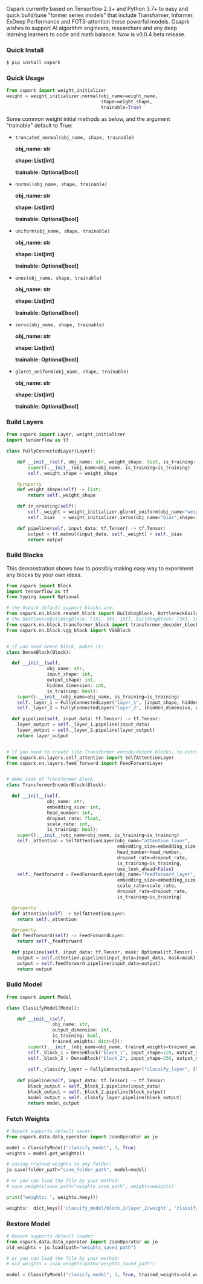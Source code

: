 Ospark currently based on Tensorflow 2.3+ and Python 3.7+ to easy and quick build/tune "former series models" that include Transformer, Informer, ExDeep Performance and FOTS-attention these powerful models. Osaprk wishes to support AI algorithm engineers, researchers and any deep learning learners to code and math balance. Now is v0.0.4 beta release.

### Quick Install

```bash
$ pip install ospark
```

### Quick Usage
```python
from ospark import weight_initializer
weight = weight_initializer.normal(obj_name=weight_name,
                                   shape=weight_shape,
                                   trainable=True)
```

Some common weight initial methods as below, and the argument "trainable" default to True:

- `truncated_normal(obj_name, shape, trainable)`
    
    **obj_name: str**
    
    **shape: List[int]**
    
    **trainable: Optional[bool]**
    

- `normal(obj_name, shape, trainable)`
    
    **obj_name: str**
    
    **shape: List[int]**
    
    **trainable: Optional[bool]**
   
 
- `uniform(obj_name, shape, trainable)`
    
    **obj_name: str**
    
    **shape: List[int]**
    
    **trainable: Optional[bool]**
    

- `ones(obj_name, shape, trainable)`
    
    **obj_name: str**
    
    **shape: List[int]**
    
    **trainable: Optional[bool]**
    

- `zeros(obj_name, shape, trainable)`
    
    **obj_name: str**
    
    **shape: List[int]**
    
    **trainable: Optional[bool]**
    

- `glorot_uniform(obj_name, shape, trainable)`
    
    **obj_name: str**
    
    **shape: List[int]**
    
    **trainable: Optional[bool]**
    

### Build Layers

```python
from ospark import Layer, weight_initializer
import tensorflow as tf

class FullyConnectedLayer(Layer):

    def __init__(self, obj_name: str, weight_shape: list, is_training: bool):
	    super().__init__(obj_name=obj_name, is_training=is_training)
	    self._weight_shape = weight_shape

    @property
    def weight_shape(self) -> list:
        return self._weight_shape

    def in_creating(self):
        self._weight = weight_initializer.glorot_uniform(obj_name="weight", shape=[128,128], trainable=True)
        self._bias   = weight_initializer.zeros(obj_name="bias",shape=[128],trainable=True)

    def pipeline(self, input_data: tf.Tensor) -> tf.Tensor:
        output = tf.matmul(input_data, self._weight) + self._bias
        return output

```

### Build Blocks

This demonstration shows how to possibly making easy way to experiment any blocks by your own ideas.

```python
from ospark import Block
import tensorflow as tf
from typing import Optional

# the Ospark default support blocks are:
from ospark.nn.block.resnet_block import BuildingBlock, BottleneckBuildingBlock,
# the BottleneckBuildingBlock: [1X1, 3X3, 1X1], BuildingBlock: [3X3, 3X3]
from ospark.nn.block.transformer_block import transformer_decoder_block, transformer_encoder_block
from ospark.nn.block.vgg_block import VGGBlock


# if you need Dense block, makes it:
class DenseBlock(Block):

  def __init__(self,
               obj_name: str,
               input_shape: int,
               output_shape: int,
               hidden_dimension: int,
               is_training: bool):
    super().__init__(obj_name=obj_name, is_training=is_training)
    self._layer_1 = FullyConnectedLayer("layer_1", [input_shape, hidden_dimension], is_training)
    self._layer_2 = FullyConnectedLayer("layer_2", [hidden_dimension, output_shape], is_training)

  def pipeline(self, input_data: tf.Tensor) -> tf.Tensor:
    layer_output = self._layer_1.pipeline(input_data)
    layer_output = self._layer_2.pipeline(layer_output)
    return layer_output


# if you need to create like Transformer encode/decode blocks, to extra import 2 modeules then doing something as below demo code:
from ospark.nn.layers.self_attention import SelfAttentionLayer
from ospark.nn.layers.feed_forward import FeedForwardLayer


# demo code of Transformer Block
class TransformerEncoderBlock(Block):

  def __init__(self,
               obj_name: str,
               embedding_size: int,
               head_number: int,
               dropout_rate: float,
               scale_rate: int,
               is_training: bool):
    super().__init__(obj_name=obj_name, is_training=is_training)
    self._attention = SelfAttentionLayer(obj_name="attention_layer",
                                         embedding_size=embedding_size,
                                         head_number=head_number,
                                         dropout_rate=dropout_rate,
                                         is_training=is_training,
                                         use_look_ahead=False)
    self._feedforward = FeedForwardLayer(obj_name="feedforward_layer",
                                         embedding_size=embedding_size,
                                         scale_rate=scale_rate,
                                         dropout_rate=dropout_rate,
                                         is_training=is_training)

  @property
  def attention(self) -> SelfAttentionLayer:
    return self._attention

  @property
  def feedforward(self) -> FeedForwardLayer:
    return self._feedforward

  def pipeline(self, input_data: tf.Tensor, mask: Optional[tf.Tensor] = None) -> tf.Tensor:
    output = self.attention.pipeline(input_data=input_data, mask=mask)
    output = self.feedforward.pipeline(input_data=output)
    return output

```

### Build Model

```python
from ospark import Model

class ClassifyModel(Model):

    def __init__(self, 
                 obj_name: str, 
                 output_dimension: int,
                 is_training: bool,
                 trained_weights: dict={}):
        super().__init__(obj_name=obj_name, trained_weights=trained_weights, is_training=is_training)
        self._block_1 = DenseBlock("block_1", input_shape=128, output_shape=64, hidden_dimension=256, is_training=is_training)
        self._block_2 = DenseBlock("block_2", input_shape=256, output_shape=128, hidden_dimension=512, is_training=is_training)
    
        self._classify_layer = FullyConnectedLayer("classify_layer", [512, output_dimension], is_training=is_training)
        
    def pipeline(self, input_data: tf.Tensor) -> tf.Tensor:
        block_output = self._block_1.pipeline(input_data)
        block_output = self._block_2.pipeline(block_output)
        model_output = self._classfy_layer.pipeline(block_output)
        return model_output
```

### Fetch Weights

```python
# Ospark supports default saver:
from ospark.data.data_operator import JsonOperator as jo

model = ClassifyModel("classify_model", 3, True)
weights = model.get_weights()

# saving trained weights to any folder:
jo.save(folder_path="save_folder_path", model=model)

# or you can load the file by your method:
# save_weights(save_path="weights_save_path", weights=weights)

print("weights: ", weights.kesy())
```
```bash
weights:  dict_keys(['classify_model/block_2/layer_2/weight', 'classify_model/block_2/layer_2/bias', 'classify_model/block_2/layer_1/weight', 'classify_model/block_2/layer_1/bias', 'classify_model/block_1/layer_2/weight', 'classify_model/block_1/layer_2/bias', 'classify_model/block_1/layer_1/weight', 'classify_model/block_1/layer_1/bias', 'classify_model/classify_layer/weight', 'classify_model/classify_layer/bias'])
```

### Restore Model

```python
# Ospark supports default loader:
from ospark.data.data_operator import JsonOperator as jo
old_weights = jo.load(path="weights_saved_path")

# or you can load the file by your method:
# old_weights = load_weights(path="weights_saved_path")

model = ClassifyModel("classify_model", 3, True, trained_weights=old_weights)
```


